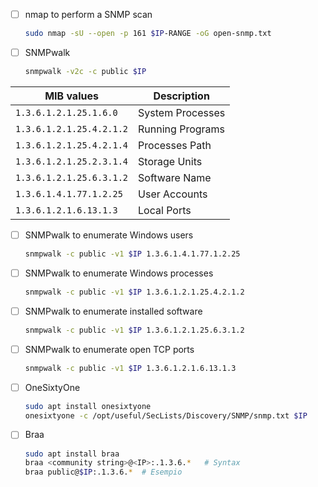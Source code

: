 - [ ] nmap to perform a SNMP scan
  ```bash
  sudo nmap -sU --open -p 161 $IP-RANGE -oG open-snmp.txt
  ```
- [ ] SNMPwalk
	```bash
  snmpwalk -v2c -c public $IP
	```

| **MIB values**           | **Description**  |
| ------------------------ | ---------------- |
| `1.3.6.1.2.1.25.1.6.0`   | System Processes |
| `1.3.6.1.2.1.25.4.2.1.2` | Running Programs |
| `1.3.6.1.2.1.25.4.2.1.4` | Processes Path   |
| `1.3.6.1.2.1.25.2.3.1.4` | Storage Units    |
| `1.3.6.1.2.1.25.6.3.1.2` | Software Name    |
| `1.3.6.1.4.1.77.1.2.25`  | User Accounts    |
| `1.3.6.1.2.1.6.13.1.3`   | Local Ports      |

- [ ] SNMPwalk to enumerate Windows users
	```bash
  snmpwalk -c public -v1 $IP 1.3.6.1.4.1.77.1.2.25
	```
- [ ] SNMPwalk to enumerate Windows processes
	```bash
  snmpwalk -c public -v1 $IP 1.3.6.1.2.1.25.4.2.1.2
	```
- [ ] SNMPwalk to enumerate installed software
	```bash
  snmpwalk -c public -v1 $IP 1.3.6.1.2.1.25.6.3.1.2
	```
- [ ] SNMPwalk to enumerate open TCP ports
	```bash
  snmpwalk -c public -v1 $IP 1.3.6.1.2.1.6.13.1.3
	```
- [ ] OneSixtyOne
	```bash
  sudo apt install onesixtyone
  onesixtyone -c /opt/useful/SecLists/Discovery/SNMP/snmp.txt $IP
	```
- [ ] Braa
	```bash
  sudo apt install braa
  braa <community string>@<IP>:.1.3.6.*   # Syntax
  braa public@$IP:.1.3.6.*  # Esempio
	```
